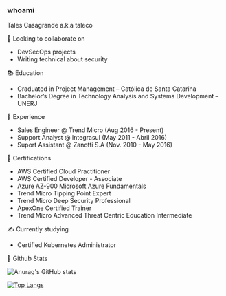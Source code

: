 ### whoami

Tales Casagrande a.k.a taleco

🥽 Looking to collaborate on

* DevSecOps projects
* Writing technical about security

📚 Education

* Graduated in Project Management – Católica de Santa Catarina
* Bachelor’s Degree in Technology Analysis and Systems Development – UNERJ

📌 Experience

* Sales Engineer @ Trend Micro (Aug 2016 - Present)
* Support Analyst @ Integrasul (May 2011 - Abril 2016)
* Suport Assistant @ Zanotti S.A (Nov. 2010 - May 2016)

📃 Certifications

* AWS Certified Cloud Practitioner
* AWS Certified Developer - Associate
* Azure AZ-900 Microsoft Azure Fundamentals
* Trend Micro Tipping Point Expert
* Trend Micro Deep Security Professional
* ApexOne Certified Trainer
* Trend Micro Advanced Threat Centric Education Intermediate

✍️ Currently studying

* Certified Kubernetes Administrator

🔨 Github Stats

![Anurag's GitHub stats](https://github-readme-stats.vercel.app/api/?username=caf3ina&show_icons=true&title_color=fff&icon_color=79ff97&text_color=9f9f9f&bg_color=151515)

[![Top Langs](https://github-readme-stats.vercel.app/api/top-langs/?username=caf3ina&layout=compact)](https://github.com/anuraghazra/github-readme-stats)

